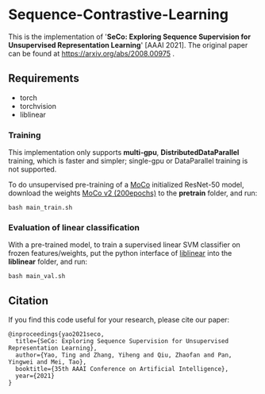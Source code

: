 # Sequence-Contrastive-Learning
This is the implementation of '**SeCo: Exploring Sequence Supervision for Unsupervised Representation Learning**' [AAAI 2021]. The original paper can be found at https://arxiv.org/abs/2008.00975 .

## Requirements
* torch
* torchvision
* liblinear

### Training

This implementation only supports **multi-gpu**, **DistributedDataParallel** training, which is faster and simpler; single-gpu or DataParallel training is not supported.

To do unsupervised pre-training of a [MoCo](https://github.com/facebookresearch/moco) initialized ResNet-50 model, download the weights [MoCo v2 (200epochs)](https://dl.fbaipublicfiles.com/moco/moco_checkpoints/moco_v2_200ep/moco_v2_200ep_pretrain.pth.tar) to the **pretrain** folder, and run:
```
bash main_train.sh
```

### Evaluation of linear classification
With a pre-trained model, to train a supervised linear SVM classifier on frozen features/weights, put the python interface of [liblinear](https://www.csie.ntu.edu.tw/~cjlin/liblinear/) into the **liblinear** folder, and run:
```
bash main_val.sh
```

## Citation
If you find this code useful for your research, please cite our paper:

    @inproceedings{yao2021seco,
      title={SeCo: Exploring Sequence Supervision for Unsupervised Representation Learning},
      author={Yao, Ting and Zhang, Yiheng and Qiu, Zhaofan and Pan, Yingwei and Mei, Tao},
      booktitle={35th AAAI Conference on Artificial Intelligence},
      year={2021}
    }
